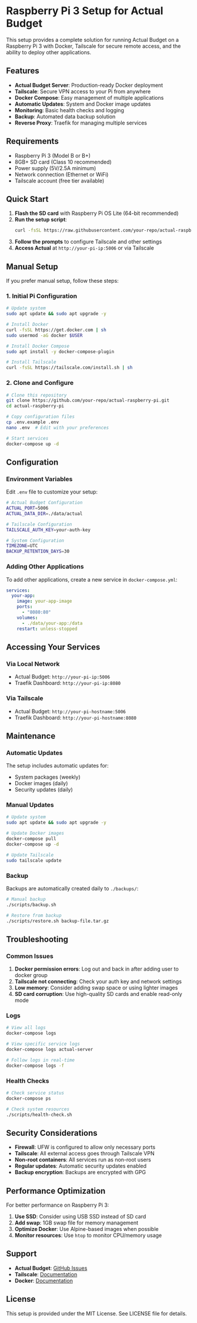 # Raspberry Pi 3 Setup for Actual Budget

This setup provides a complete solution for running Actual Budget on a Raspberry Pi 3 with Docker, Tailscale for secure remote access, and the ability to deploy other applications.

## Features

- **Actual Budget Server**: Production-ready Docker deployment
- **Tailscale**: Secure VPN access to your Pi from anywhere
- **Docker Compose**: Easy management of multiple applications
- **Automatic Updates**: System and Docker image updates
- **Monitoring**: Basic health checks and logging
- **Backup**: Automated data backup solution
- **Reverse Proxy**: Traefik for managing multiple services

## Requirements

- Raspberry Pi 3 (Model B or B+)
- 8GB+ SD card (Class 10 recommended)
- Power supply (5V/2.5A minimum)
- Network connection (Ethernet or WiFi)
- Tailscale account (free tier available)

## Quick Start

1. **Flash the SD card** with Raspberry Pi OS Lite (64-bit recommended)
2. **Run the setup script**:
   ```bash
   curl -fsSL https://raw.githubusercontent.com/your-repo/actual-raspberry-pi/main/setup.sh | bash
   ```
3. **Follow the prompts** to configure Tailscale and other settings
4. **Access Actual** at `http://your-pi-ip:5006` or via Tailscale

## Manual Setup

If you prefer manual setup, follow these steps:

### 1. Initial Pi Configuration

```bash
# Update system
sudo apt update && sudo apt upgrade -y

# Install Docker
curl -fsSL https://get.docker.com | sh
sudo usermod -aG docker $USER

# Install Docker Compose
sudo apt install -y docker-compose-plugin

# Install Tailscale
curl -fsSL https://tailscale.com/install.sh | sh
```

### 2. Clone and Configure

```bash
# Clone this repository
git clone https://github.com/your-repo/actual-raspberry-pi.git
cd actual-raspberry-pi

# Copy configuration files
cp .env.example .env
nano .env  # Edit with your preferences

# Start services
docker-compose up -d
```

## Configuration

### Environment Variables

Edit `.env` file to customize your setup:

```bash
# Actual Budget Configuration
ACTUAL_PORT=5006
ACTUAL_DATA_DIR=./data/actual

# Tailscale Configuration
TAILSCALE_AUTH_KEY=your-auth-key

# System Configuration
TIMEZONE=UTC
BACKUP_RETENTION_DAYS=30
```

### Adding Other Applications

To add other applications, create a new service in `docker-compose.yml`:

```yaml
services:
  your-app:
    image: your-app-image
    ports:
      - "8080:80"
    volumes:
      - ./data/your-app:/data
    restart: unless-stopped
```

## Accessing Your Services

### Via Local Network
- Actual Budget: `http://your-pi-ip:5006`
- Traefik Dashboard: `http://your-pi-ip:8080`

### Via Tailscale
- Actual Budget: `http://your-pi-hostname:5006`
- Traefik Dashboard: `http://your-pi-hostname:8080`

## Maintenance

### Automatic Updates

The setup includes automatic updates for:
- System packages (weekly)
- Docker images (daily)
- Security updates (daily)

### Manual Updates

```bash
# Update system
sudo apt update && sudo apt upgrade -y

# Update Docker images
docker-compose pull
docker-compose up -d

# Update Tailscale
sudo tailscale update
```

### Backup

Backups are automatically created daily to `./backups/`:

```bash
# Manual backup
./scripts/backup.sh

# Restore from backup
./scripts/restore.sh backup-file.tar.gz
```

## Troubleshooting

### Common Issues

1. **Docker permission errors**: Log out and back in after adding user to docker group
2. **Tailscale not connecting**: Check your auth key and network settings
3. **Low memory**: Consider adding swap space or using lighter images
4. **SD card corruption**: Use high-quality SD cards and enable read-only mode

### Logs

```bash
# View all logs
docker-compose logs

# View specific service logs
docker-compose logs actual-server

# Follow logs in real-time
docker-compose logs -f
```

### Health Checks

```bash
# Check service status
docker-compose ps

# Check system resources
./scripts/health-check.sh
```

## Security Considerations

- **Firewall**: UFW is configured to allow only necessary ports
- **Tailscale**: All external access goes through Tailscale VPN
- **Non-root containers**: All services run as non-root users
- **Regular updates**: Automatic security updates enabled
- **Backup encryption**: Backups are encrypted with GPG

## Performance Optimization

For better performance on Raspberry Pi 3:

1. **Use SSD**: Consider using USB SSD instead of SD card
2. **Add swap**: 1GB swap file for memory management
3. **Optimize Docker**: Use Alpine-based images when possible
4. **Monitor resources**: Use `htop` to monitor CPU/memory usage

## Support

- **Actual Budget**: [GitHub Issues](https://github.com/actualbudget/actual/issues)
- **Tailscale**: [Documentation](https://tailscale.com/kb/)
- **Docker**: [Documentation](https://docs.docker.com/)

## License

This setup is provided under the MIT License. See LICENSE file for details. 
